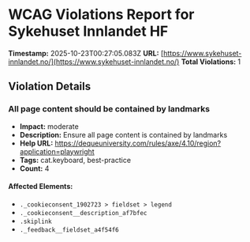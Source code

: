 # WCAG Violations Report for Sykehuset Innlandet HF

**Timestamp:** 2025-10-23T00:27:05.083Z
**URL:** [https://www.sykehuset-innlandet.no/](https://www.sykehuset-innlandet.no/)
**Total Violations:** 1

## Violation Details

### All page content should be contained by landmarks

- **Impact:** moderate
- **Description:** Ensure all page content is contained by landmarks
- **Help URL:** https://dequeuniversity.com/rules/axe/4.10/region?application=playwright
- **Tags:** cat.keyboard, best-practice
- **Count:** 4

#### Affected Elements:

- `._cookieconsent_1902723 > fieldset > legend`
- `._cookieconsent__description_af7bfec`
- `.skiplink`
- `._feedback__fieldset_a4f54f6`
